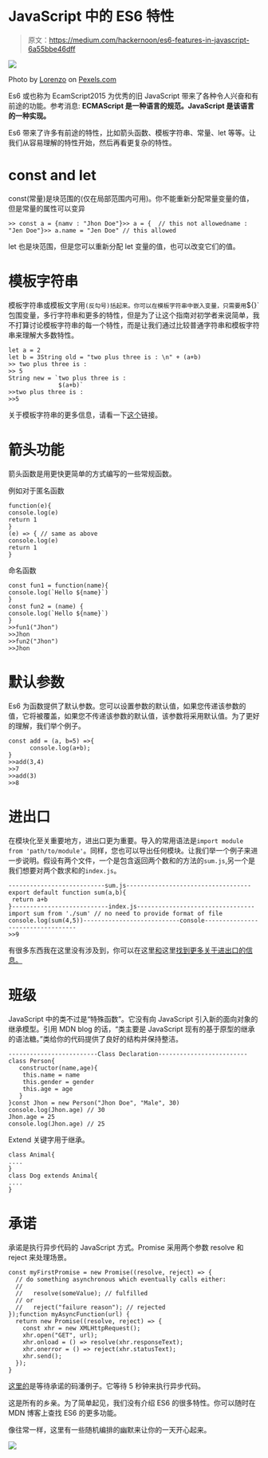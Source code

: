 # JavaScript 中的 ES6 特性

> 原文：<https://medium.com/hackernoon/es6-features-in-javascript-6a55bbe46dff>

![](img/6f29f573db11046555ee6f1f841873d3.png)

Photo by [Lorenzo](https://www.pexels.com/@lorenzocafaro) on [Pexels.com](http://www.pexels.com)

Es6 或也称为 EcamScript2015 为优秀的旧 JavaScript 带来了各种令人兴奋和有前途的功能。参考消息: **ECMAScript 是一种语言的规范。JavaScript 是该语言的一种实现。**

Es6 带来了许多有前途的特性，比如箭头函数、模板字符串、常量、let 等等。让我们从容易理解的特性开始，然后再看更复杂的特性。

# **const and let**

const(常量)是块范围的(仅在局部范围内可用)。你不能重新分配常量变量的值，但是常量的属性可以变异

```
>> const a = {namv : "Jhon Doe"}>> a = {  // this not allowedname : "Jen Doe"}>> a.name = "Jen Doe" // this allowed
```

let 也是块范围，但是您可以重新分配 let 变量的值，也可以改变它们的值。

# 模板字符串

模板字符串或模板文字用`(反勾号)括起来。你可以在模板字符串中嵌入变量，只需要用`${}`包围变量，多行字符串和更多的特性，但是为了让这个指南对初学者来说简单，我不打算讨论模板字符串的每一个特性，而是让我们通过比较普通字符串和模板字符串来理解大多数特性。

```
let a = 2
let b = 3String old = "two plus three is : \n" + (a+b)
>> two plus three is :
>> 5
String new = `two plus three is :
              $(a+b)`
>>two plus three is :
>>5
```

关于模板字符串的更多信息，请看一下[这个](https://developer.mozilla.org/en-US/docs/Web/JavaScript/Reference/Template_literals)链接。

# 箭头功能

箭头函数是用更快更简单的方式编写的一些常规函数。

例如对于匿名函数

```
function(e){ 
console.log(e)
return 1
}           
(e) => { // same as above
console.log(e)
return 1
}
```

命名函数

```
const fun1 = function(name){
console.log(`Hello ${name}`)
}
const fun2 = (name) {
console.log(`Hello ${name}`)
}
>>fun1("Jhon")
>>Jhon
>>fun2("Jhon")
>>Jhon
```

# 默认参数

Es6 为函数提供了默认参数。您可以设置参数的默认值，如果您传递该参数的值，它将被覆盖，如果您不传递该参数的默认值，该参数将采用默认值。为了更好的理解，我们举个例子。

```
const add = (a, b=5) =>{
      console.log(a+b);
}
>>add(3,4)
>>7
>>add(3)
>>8
```

# 进出口

在模块化至关重要地方，进出口更为重要。导入的常用语法是`import module from 'path/to/module'`。同样，您也可以导出任何模块。让我们举一个例子来进一步说明。假设有两个文件，一个是包含返回两个数和的方法的`sum.js`,另一个是我们想要对两个数求和的`index.js`。

```
---------------------------sum.js-----------------------------------export default function sum(a,b){
 return a+b
}---------------------------index.js---------------------------------import sum from './sum' // no need to provide format of file
console.log(sum(4,5))---------------------------console----------------------------------
>>9
```

有很多东西我在这里没有涉及到，你可以在这里[和](https://developer.mozilla.org/en-US/docs/Web/JavaScript/Reference/Statements/import)这里[找到更多关于进出口的信息。](https://developer.mozilla.org/en-US/docs/web/javascript/reference/statements/export)

# 班级

JavaScript 中的类不过是“特殊函数”。它没有向 JavaScript 引入新的面向对象的继承模型。引用 MDN blog 的话，“类主要是 JavaScript 现有的基于原型的继承的语法糖。”类给你的代码提供了良好的结构并保持整洁。

```
-------------------------Class Declaration-------------------------
class Person{
   constructor(name,age){ 
    this.name = name
    this.gender = gender 
    this.age = age
   }
}const Jhon = new Person("Jhon Doe", "Male", 30)
console.log(Jhon.age) // 30
Jhon.age = 25
console.log(Jhon.age) // 25
```

Extend 关键字用于继承。

```
class Animal{
....
}
class Dog extends Animal{
....
}
```

# 承诺

承诺是执行异步代码的 JavaScript 方式。Promise 采用两个参数 resolve 和 reject 来处理场景。

```
const myFirstPromise = new Promise((resolve, reject) => {
  // do something asynchronous which eventually calls either:
  //
  //   resolve(someValue); // fulfilled
  // or
  //   reject("failure reason"); // rejected
});function myAsyncFunction(url) {
  return new Promise((resolve, reject) => {
    const xhr = new XMLHttpRequest();
    xhr.open("GET", url);
    xhr.onload = () => resolve(xhr.responseText);
    xhr.onerror = () => reject(xhr.statusText);
    xhr.send();
  });
}
```

[这里的](https://codepen.io/pen/tour/welcome/start?editors=0012#0)是等待承诺的码潘例子。它等待 5 秒钟来执行异步代码。

这是所有的乡亲。为了简单起见，我们没有介绍 ES6 的很多特性。你可以随时在 MDN 博客上查找 ES6 的更多功能。

像往常一样，这里有一些随机编排的幽默来让你的一天开心起来。

![](img/b21569330a7a3ebe3c37ab19dacbc77d.png)
